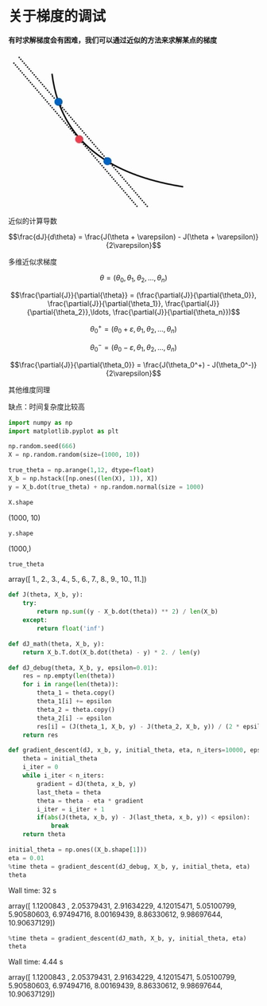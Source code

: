 # 关于梯度的调试

**有时求解梯度会有困难，我们可以通过近似的方法来求解某点的梯度**

![gradient](..\assets\img\GradientDescent\gradient.jpg)

近似的计算导数

$$\frac{dJ}{d\theta} = \frac{J(\theta + \varepsilon) - J(\theta + \varepsilon)}{2\varepsilon}$$

多维近似求梯度

$$\theta = (\theta_0, \theta_1, \theta_2, \ldots , \theta_n)$$

$$\frac{\partial{J}}{\partial{\theta}} = (\frac{\partial{J}}{\partial{\theta_0}}, \frac{\partial{J}}{\partial{\theta_1}}, \frac{\partial{J}}{\partial{\theta_2}},\ldots, \frac{\partial{J}}{\partial{\theta_n}})$$

$$\theta_0^+ = (\theta_0 + \varepsilon, \theta_1, \theta_2, \ldots , \theta_n)$$

$$\theta_0^- = (\theta_0 - \varepsilon, \theta_1, \theta_2, \ldots , \theta_n)$$

$$\frac{\partial{J}}{\partial{\theta_0}} = \frac{J(\theta_0^+) - J(\theta_0^-)}{2\varepsilon}$$

其他维度同理

缺点：时间复杂度比较高

```python
import numpy as np
import matplotlib.pyplot as plt
```

```python
np.random.seed(666)
X = np.random.random(size=(1000, 10))
```

```python
true_theta = np.arange(1,12, dtype=float)
X_b = np.hstack([np.ones((len(X), 1)), X])
y = X_b.dot(true_theta) + np.random.normal(size = 1000)
```

```python
X.shape
```

(1000, 10)

```python
y.shape
```

(1000,)

```python
true_theta
```

array([ 1.,  2.,  3.,  4.,  5.,  6.,  7.,  8.,  9., 10., 11.])

```python
def J(theta, X_b, y):
    try:
        return np.sum((y - X_b.dot(theta)) ** 2) / len(X_b)
    except:
        return float('inf')
```

```python
def dJ_math(theta, X_b, y):
    return X_b.T.dot(X_b.dot(theta) - y) * 2. / len(y)
```

```python
def dJ_debug(theta, X_b, y, epsilon=0.01):
    res = np.empty(len(theta))
    for i in range(len(theta)):
        theta_1 = theta.copy()
        theta_1[i] += epsilon
        theta_2 = theta.copy()
        theta_2[i] -= epsilon
        res[i] = (J(theta_1, X_b, y) - J(theta_2, X_b, y)) / (2 * epsilon)
    return res
```

```python
def gradient_descent(dJ, x_b, y, initial_theta, eta, n_iters=10000, epsilon=1e-8):
    theta = initial_theta
    i_iter = 0
    while i_iter < n_iters:
        gradient = dJ(theta, x_b, y)
        last_theta = theta
        theta = theta - eta * gradient
        i_iter = i_iter + 1
        if(abs(J(theta, x_b, y) - J(last_theta, x_b, y)) < epsilon):
            break
    return theta
```

```python
initial_theta = np.ones((X_b.shape[1]))
eta = 0.01
%time theta = gradient_descent(dJ_debug, X_b, y, initial_theta, eta)
theta
```

Wall time: 32 s

array([ 1.1200843 ,  2.05379431,  2.91634229,  4.12015471,  5.05100799,
            5.90580603,  6.97494716,  8.00169439,  8.86330612,  9.98697644,
           10.90637129])

```python
%time theta = gradient_descent(dJ_math, X_b, y, initial_theta, eta)
theta
```

Wall time: 4.44 s

array([ 1.1200843 ,  2.05379431,  2.91634229,  4.12015471,  5.05100799,
            5.90580603,  6.97494716,  8.00169439,  8.86330612,  9.98697644,
           10.90637129])
